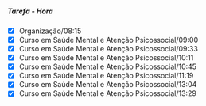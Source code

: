 
##### Tarefa - Hora
- [x]  Organização/08:15
- [x]  Curso em Saúde Mental e Atenção Psicossocial/09:00
- [x]  Curso em Saúde Mental e Atenção Psicossocial/09:33
- [x]  Curso em Saúde Mental e Atenção Psicossocial/10:11
- [x]  Curso em Saúde Mental e Atenção Psicossocial/10:45
- [x]  Curso em Saúde Mental e Atenção Psicossocial/11:19
- [x]  Curso em Saúde Mental e Atenção Psicossocial/13:04
- [x]  Curso em Saúde Mental e Atenção Psicossocial/13:29